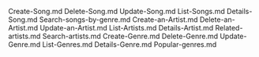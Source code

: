 Create-Song.md Delete-Song.md Update-Song.md List-Songs.md Details-Song.md Search-songs-by-genre.md Create-an-Artist.md Delete-an-Artist.md Update-an-Artist.md List-Artists.md Details-Artist.md Related-artists.md Search-artists.md Create-Genre.md Delete-Genre.md Update-Genre.md List-Genres.md Details-Genre.md Popular-genres.md

